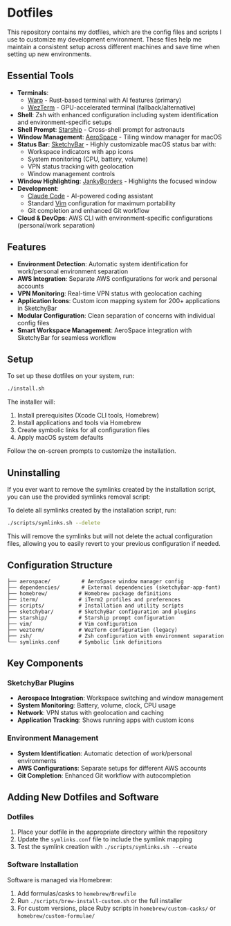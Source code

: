 # Dotfiles

This repository contains my dotfiles, which are the config files and scripts I use to customize my development environment. These files help me maintain a consistent setup across different machines and save time when setting up new environments.

## Essential Tools

- **Terminals**: 
  - [Warp](https://www.warp.dev/) - Rust-based terminal with AI features (primary)
  - [WezTerm](https://wezfurlong.org/wezterm/index.html) - GPU-accelerated terminal (fallback/alternative)
- **Shell**: Zsh with enhanced configuration including system identification and environment-specific setups
- **Shell Prompt**: [Starship](https://starship.rs/) - Cross-shell prompt for astronauts
- **Window Management**: [AeroSpace](https://github.com/nikitabobko/AeroSpace) - Tiling window manager for macOS
- **Status Bar**: [SketchyBar](https://felixkratz.github.io/SketchyBar/) - Highly customizable macOS status bar with:
  - Workspace indicators with app icons
  - System monitoring (CPU, battery, volume)
  - VPN status tracking with geolocation
  - Window management controls
- **Window Highlighting**: [JankyBorders](https://github.com/FelixKratz/JankyBorders) - Highlights the focused window
- **Development**: 
  - [Claude Code](https://www.anthropic.com/claude) - AI-powered coding assistant
  - Standard [Vim](https://www.vim.org/) configuration for maximum portability
  - Git completion and enhanced Git workflow
- **Cloud & DevOps**: AWS CLI with environment-specific configurations (personal/work separation)

## Features

- **Environment Detection**: Automatic system identification for work/personal environment separation
- **AWS Integration**: Separate AWS configurations for work and personal accounts
- **VPN Monitoring**: Real-time VPN status with geolocation caching
- **Application Icons**: Custom icon mapping system for 200+ applications in SketchyBar
- **Modular Configuration**: Clean separation of concerns with individual config files
- **Smart Workspace Management**: AeroSpace integration with SketchyBar for seamless workflow

## Setup

To set up these dotfiles on your system, run:

```bash
./install.sh
```

The installer will:
1. Install prerequisites (Xcode CLI tools, Homebrew)
2. Install applications and tools via Homebrew
3. Create symbolic links for all configuration files
4. Apply macOS system defaults

Follow the on-screen prompts to customize the installation.

## Uninstalling

If you ever want to remove the symlinks created by the installation script, you can use the provided symlinks removal script:

To delete all symlinks created by the installation script, run:

```bash
./scripts/symlinks.sh --delete
```

This will remove the symlinks but will not delete the actual configuration files, allowing you to easily revert to your previous configuration if needed.

## Configuration Structure

```
├── aerospace/          # AeroSpace window manager config
├── dependencies/       # External dependencies (sketchybar-app-font)
├── homebrew/          # Homebrew package definitions
├── iterm/             # iTerm2 profiles and preferences
├── scripts/           # Installation and utility scripts
├── sketchybar/        # SketchyBar configuration and plugins
├── starship/          # Starship prompt configuration
├── vim/               # Vim configuration
├── wezterm/           # WezTerm configuration (legacy)
├── zsh/               # Zsh configuration with environment separation
└── symlinks.conf      # Symbolic link definitions
```

## Key Components

### SketchyBar Plugins
- **Aerospace Integration**: Workspace switching and window management
- **System Monitoring**: Battery, volume, clock, CPU usage
- **Network**: VPN status with geolocation and caching
- **Application Tracking**: Shows running apps with custom icons

### Environment Management
- **System Identification**: Automatic detection of work/personal environments
- **AWS Configurations**: Separate setups for different AWS accounts
- **Git Completion**: Enhanced Git workflow with autocompletion

## Adding New Dotfiles and Software

### Dotfiles

1. Place your dotfile in the appropriate directory within the repository
2. Update the `symlinks.conf` file to include the symlink mapping
3. Test the symlink creation with `./scripts/symlinks.sh --create`

### Software Installation

Software is managed via Homebrew:
1. Add formulas/casks to `homebrew/Brewfile`
2. Run `./scripts/brew-install-custom.sh` or the full installer
3. For custom versions, place Ruby scripts in `homebrew/custom-casks/` or `homebrew/custom-formulae/`
